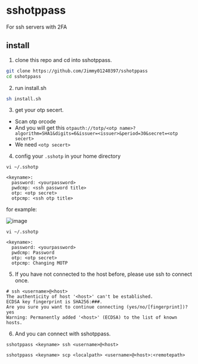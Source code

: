 # sshotppass

For ssh servers with 2FA

## install
1. clone this repo and cd into sshotppass.
``` bash
git clone https://github.com/Jimmy01240397/sshotppass
cd sshotppass
```

2. run install.sh
``` bash
sh install.sh
```

3. get your otp secert.
- Scan otp orcode
- And you will get this ``otpauth://totp/<otp name>?algorithm=SHA1&digits=6&issuer=<issuer>&period=30&secret=<otp secert>``
- We need ``<otp secert>``

4. config your ``.sshotp`` in your home directory
```
vi ~/.sshotp

<keyname>: 
  password: <yourpassword>
  pwdcmp: <ssh password title>
  otp: <otp secret>
  otpcmp: <ssh otp title>
```

for example:

![image](https://user-images.githubusercontent.com/57281249/151539520-fe8b60bc-0bea-465d-9344-fe0353cc2a3f.png)
```
vi ~/.sshotp

<keyname>: 
  password: <yourpassword>
  pwdcmp: Password
  otp: <otp secret>
  otpcmp: Changing MOTP
```

5. If you have not connected to the host before, please use ssh to connect once.
```
# ssh <username>@<host>
The authenticity of host '<host>' can't be established.
ECDSA key fingerprint is SHA256:###.
Are you sure you want to continue connecting (yes/no/[fingerprint])? yes
Warning: Permanently added '<host>' (ECDSA) to the list of known hosts.
```

6. And you can connect with sshotppass.
```
sshotppass <keyname> ssh <username>@<host>

sshotppass <keyname> scp <localpath> <username>@<host>:<remotepath>
```

